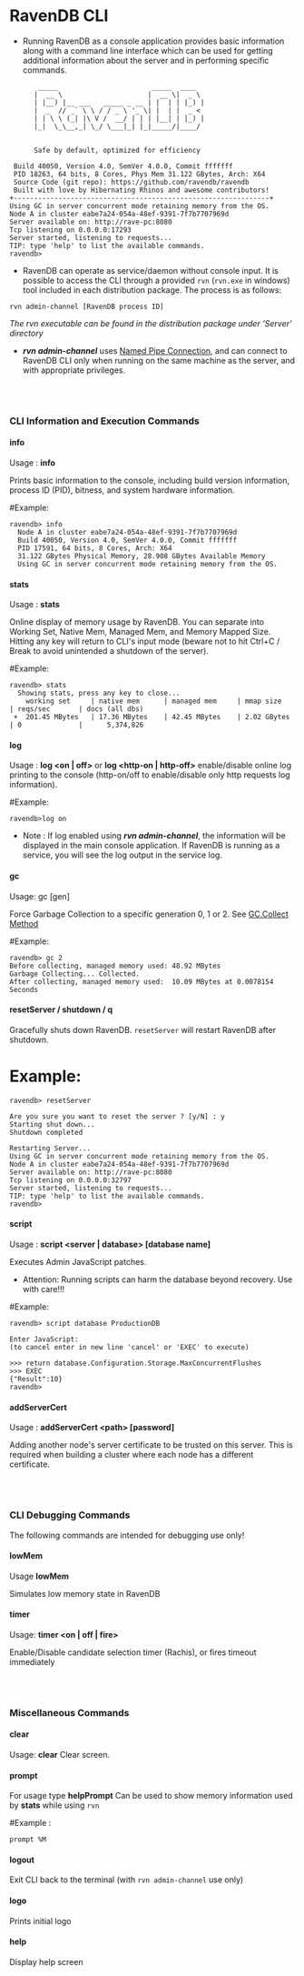 # RavenDB CLI
- Running RavenDB as a console application provides basic information along with a command line interface which can be used for getting additional information about the server and in performing specific commands.

```
       _____                       _____  ____ 
      |  __ \                     |  __ \|  _ \ 
      | |__) |__ ___   _____ _ __ | |  | | |_) |
      |  _  // _` \ \ / / _ \ '_ \| |  | |  _ < 
      | | \ \ (_| |\ V /  __/ | | | |__| | |_) |
      |_|  \_\__,_| \_/ \___|_| |_|_____/|____/ 


      Safe by default, optimized for efficiency

 Build 40050, Version 4.0, SemVer 4.0.0, Commit fffffff
 PID 18263, 64 bits, 8 Cores, Phys Mem 31.122 GBytes, Arch: X64
 Source Code (git repo): https://github.com/ravendb/ravendb
 Built with love by Hibernating Rhinos and awesome contributors!
+---------------------------------------------------------------+
Using GC in server concurrent mode retaining memory from the OS.
Node A in cluster eabe7a24-054a-48ef-9391-7f7b7707969d
Server available on: http://rave-pc:8080
Tcp listening on 0.0.0.0:17293
Server started, listening to requests...
TIP: type 'help' to list the available commands.
ravendb> 

```

- RavenDB can operate as service/daemon without console input. It is possible to access the CLI through a provided `rvn` (`rvn.exe` in windows) tool included in each distribution package. The process is as follows:
```
rvn admin-channel [RavenDB process ID]
```
*The rvn executable can be found in the distribution package under 'Server' directory*

- ***rvn admin-channel*** uses [Named Pipe Connection](https://en.wikipedia.org/wiki/Named_pipe), and can connect to RavenDB CLI only when running on the same machine as the server, and with appropriate privileges.

<br><br>

### CLI Information and Execution Commands

#### info

Usage : **info**

Prints basic information to the console, including build version information, process ID (PID), bitness, and system hardware information.

#Example:

```
ravendb> info
  Node A in cluster eabe7a24-054a-48ef-9391-7f7b7707969d
  Build 40050, Version 4.0, SemVer 4.0.0, Commit fffffff
  PID 17591, 64 bits, 8 Cores, Arch: X64
  31.122 GBytes Physical Memory, 28.908 GBytes Available Memory
  Using GC in server concurrent mode retaining memory from the OS.
```

#### stats

Usage : **stats**

Online display of memory usage by RavenDB. You can separate into Working Set, Native Mem, Managed Mem, and Memory Mapped Size. Hitting any key will return to CLI's input mode (beware not to hit Ctrl+C / Break to avoid unintended a shutdown of the server).

#Example:

```
ravendb> stats
  Showing stats, press any key to close...
    working set     | native mem      | managed mem     | mmap size         | reqs/sec       | docs (all dbs)
 +  201.45 MBytes   | 17.36 MBytes    | 42.45 MBytes    | 2.02 GBytes       | 0              |      5,374,826
```

#### log

Usage : **log <on | off\>**  or **log <http-on | http-off\>**
enable/disable online log printing to the console (http-on/off to enable/disable only http requests log information).

#Example:

`ravendb>log on`

* Note : If log enabled using ***rvn admin-channel***, the information will be displayed in the main console application. If RavenDB is running as a service, you will see the log output in the service log.

#### gc

Usage: gc [gen]

Force Garbage Collection to a specific generation 0, 1 or 2.  See [GC.Collect Method](https://msdn.microsoft.com/en-us/library/y46kxc5e(v=vs.110).aspx)

#Example:

```
ravendb> gc 2
Before collecting, managed memory used: 48.92 MBytes
Garbage Collecting... Collected.
After collecting, managed memory used:  10.09 MBytes at 0.0078154 Seconds
```

#### resetServer / shutdown / q

Gracefully shuts down RavenDB. `resetServer` will restart RavenDB after shutdown. 

# Example:

```
ravendb> resetServer

Are you sure you want to reset the server ? [y/N] : y
Starting shut down...
Shutdown completed

Restarting Server...
Using GC in server concurrent mode retaining memory from the OS.
Node A in cluster eabe7a24-054a-48ef-9391-7f7b7707969d
Server available on: http://rave-pc:8080
Tcp listening on 0.0.0.0:32797
Server started, listening to requests...
TIP: type 'help' to list the available commands.
ravendb> 
```

#### script

Usage : **script <server | database\> [database name]**

Executes Admin JavaScript patches. 

* Attention: Running scripts can harm the database beyond recovery. Use with care!!!

#Example:
```
ravendb> script database ProductionDB

Enter JavaScript:
(to cancel enter in new line 'cancel' or 'EXEC' to execute)

>>> return database.Configuration.Storage.MaxConcurrentFlushes
>>> EXEC
{"Result":10}
ravendb> 
```

#### addServerCert

Usage : **addServerCert <path\> [password]**

Adding another node's server certificate to be trusted on this server. This is required when building a cluster where each node has a different certificate.

<br><br>

### CLI Debugging Commands

The following commands are intended for debugging use only!

#### lowMem

Usage **lowMem**

Simulates low memory state in RavenDB

#### timer

Usage: **timer <on | off | fire\>**

Enable/Disable candidate selection timer (Rachis), or fires timeout immediately

<br><br>

### Miscellaneous Commands

#### clear
Usage: **clear**
Clear screen.

#### prompt
For usage type **helpPrompt**
Can be used to show memory information used by **stats** while using `rvn`

#Example :
```
prompt %M
```

#### logout
Exit CLI back to the terminal (with `rvn admin-channel` use only)

#### logo
Prints initial logo

#### help
Display help screen
